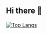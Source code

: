 ## Hi there 👋
[![Top Langs](https://ryukagu-git-dependabot-npmandyarnesl-db80a2-ryukagu08s-projects.vercel.app/api/top-langs/?username=Ryukagu08)](https://github.com/anuraghazra/github-readme-stats)



<!--
**Ryukagu08/Ryukagu08** is a ✨ _special_ ✨ repository because its `README.md` (this file) appears on your GitHub profile.

Here are some ideas to get you started:

- 🔭 I’m currently working on ...
- 🌱 I’m currently learning ...
- 👯 I’m looking to collaborate on ...
- 🤔 I’m looking for help with ...
- 💬 Ask me about ...
- 📫 How to reach me: ...
- 😄 Pronouns: ...
- ⚡ Fun fact: ...
-->
